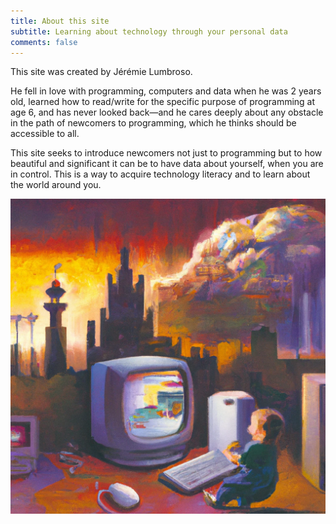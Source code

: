 ```yaml
---
title: About this site
subtitle: Learning about technology through your personal data
comments: false
---
```


This site was created by Jérémie Lumbroso.

He fell in love with programming, computers and data when he was 2 years old, learned how to read/write for the specific purpose of programming at age 6, and has never looked back—and he cares deeply about any obstacle in the path of newcomers to programming, which he thinks should be accessible to all.

This site seeks to introduce newcomers not just to programming but to how beautiful and significant it can be to have data about yourself, when you are in control. This is a way to acquire technology literacy and to learn about the world around you.

![Example image](/img/child-computer-imaginary-world-1.webp)
